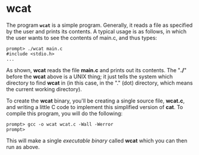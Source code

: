 # wcat

The program **`wcat`** is a simple program. Generally, it reads a file as
specified by the user and prints its contents. A typical usage is as follows,
in which the user wants to see the contents of main.c, and thus types:

```
prompt> ./wcat main.c
#include <stdio.h>
...
```

As shown, **wcat** reads the file **main.c** and prints out its contents.
The "**./**" before the **wcat** above is a UNIX thing; it just tells the
system which directory to find **wcat** in (in this case, in the "." (dot)
directory, which means the current working directory).

To create the **wcat** binary, you'll be creating a single source file,
**wcat.c**, and writing a little C code to implement this simplified version
of **cat**. To compile this program, you will do the following:

```
prompt> gcc -o wcat wcat.c -Wall -Werror
prompt>
```

This will make a single _executable binary_ called **wcat** which you can
then run as above.
